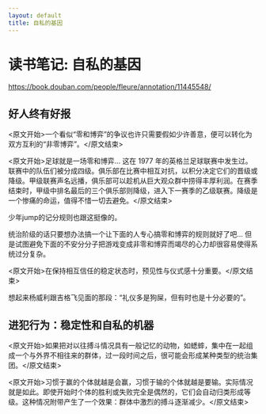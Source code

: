 ```yaml
---
layout: default
title: 自私的基因
---
```


# 读书笔记: 自私的基因

<https://book.douban.com/people/fleure/annotation/11445548/>
## 好人终有好报

<原文开始>一个看似“零和博弈”的争议也许只需要假如少许善意，便可以转化为双方互利的“非零博弈”。</原文结束>

<原文开始>足球就是一场零和博弈... 这在 1977 年的英格兰足球联赛中发生过。联赛中的队伍们被分成四级。俱乐部在比赛中相互对抗，以积分决定它们的晋级或降级。甲级联赛声名远播，俱乐部可以趁机从巨大观众群中捞得丰厚利润。在赛季结束时，甲级中排名最后的三个俱乐部则降级，进入下一赛季的乙级联赛。降级是一个惨痛的命运，值得不惜一切去避免。</原文结束>

少年jump的记分规则也跟这挺像的。

统治阶级的话只要想办法搞一个让下面的人专心搞零和博弈的规则就好了吧... 但是试图避免下面的不安分分子把游戏变成非零和博弈而竭尽的心力却很容易使得系统过分复杂。

<原文开始>在保持相互信任的稳定状态时，预见性与仪式感十分重要。</原文结束>

想起来杨威利跟吉格飞见面的那段：“礼仪多是狗屎，但有时也是十分必要的”。
## 进犯行为：稳定性和自私的机器

<原文开始>如果把对以往搏斗情况具有一般记忆的动物，如蟋蟀，集中在一起组成一个与外界不相往来的群体，过一段时间之后，很可能会形成某种类型的统治集团。</原文结束>

<原文开始>习惯于赢的个体就越是会赢，习惯于输的个体就越是要输。实际情况就是如此。即使开始时个体的胜利或失败完全是偶然的，它们会自动归类形成等级。这种情况附带产生了一个效果：群体中激烈的搏斗逐渐减少。</原文结束>